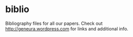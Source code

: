 biblio
======

Bibliography files for all our papers. Check out
http://geneura.wordpress.com for links and additional info.

